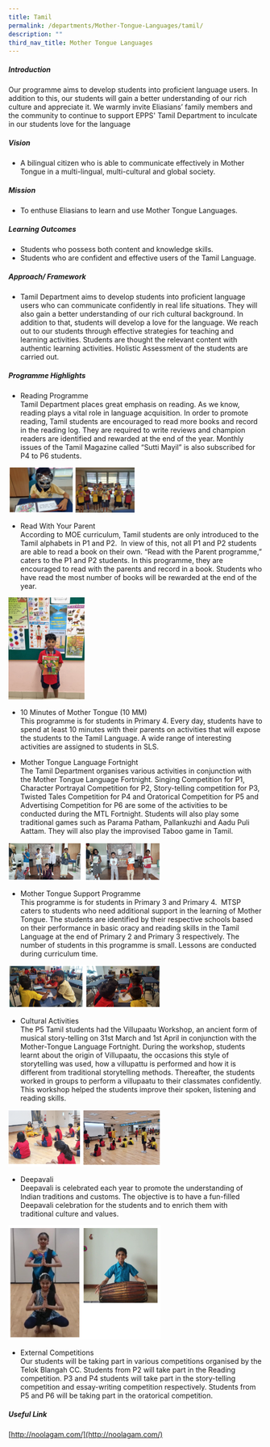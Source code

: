 ```yaml
---
title: Tamil
permalink: /departments/Mother-Tongue-Languages/tamil/
description: ""
third_nav_title: Mother Tongue Languages
---
```

<!--### Tamil-->

##### Introduction  

Our programme aims to develop students into proficient language users. In addition to this, our students will gain a better understanding of our rich culture and appreciate it. We warmly invite Eliasians’ family members and the community to continue to support EPPS' Tamil Department to inculcate in our students love for the language

  

##### Vision  

* A bilingual citizen who is able to communicate effectively in Mother Tongue in a&nbsp;multi-lingual, multi-cultural and global society.

  

##### Mission

* To enthuse Eliasians to learn and use Mother Tongue Languages.&nbsp;  
  

##### Learning Outcomes  

*   Students who possess both content and knowledge skills.
*   Students who are confident and effective users of the Tamil Language.

##### Approach/ Framework

* Tamil Department aims to develop students into proficient language users who can communicate confidently in real life situations. They will also gain a better understanding of our rich cultural background. In addition to that, students will develop a love for the language. We reach out to our students through effective strategies for teaching and learning activities. Students are thought the relevant content with authentic learning activities. Holistic Assessment of the students are carried out.&nbsp;

  

##### Programme Highlights

*   Reading Programme  
Tamil Department places great emphasis on reading. As we know, reading plays a vital role in language acquisition. In order to promote reading, Tamil students are encouraged to read more books and record in the reading log. They are required to write reviews and champion readers are identified and rewarded at the end of the year. Monthly issues of the Tamil Magazine called “Sutti Mayil” is also subscribed for P4 to P6 students.

<img src="/images/tam1.png" style="width:50%">

*   Read With Your Parent  
According to MOE curriculum, Tamil students are only introduced to the Tamil alphabets in P1 and P2. &nbsp;In view of this, not all P1 and P2 students are able to read a book on their own. “Read with the Parent programme,” caters to the P1 and P2 students. In this programme, they are encouraged to read with the parents and record in a book. Students who have read the most number of books will be rewarded at the end of the year.&nbsp;
<img src="/images/tamil_3.jpeg" style="width:30%">

*   10 Minutes of Mother Tongue (10 MM)
    <br>This programme is for students in Primary 4. Every day, students have to spend at least 10 minutes with their parents on activities that will expose the students to the Tamil Language. A wide range of interesting activities are assigned to students in SLS.


*   Mother Tongue Language Fortnight  
The Tamil Department organises various activities in conjunction with the Mother Tongue Language Fortnight. Singing Competition for P1, Character Portrayal Competition for P2, Story-telling competition for P3, Twisted Tales Competition for P4 and Oratorical Competition&nbsp;for P5 and Advertising Competition for P6 are some of the activities to be conducted during the MTL Fortnight. Students will also play some traditional games such as Parama Patham,&nbsp;Pallankuzhi&nbsp;and Aadu Puli Aattam. They will also play the improvised Taboo game in Tamil.

<img src="/images/tam3.png" style="width:60%">

*   Mother Tongue Support Programme  
This programme is for students in Primary 3 and Primary 4.&nbsp;&nbsp;MTSP caters to students who need additional support in the learning of Mother Tongue. The students are identified by their respective schools based on their performance in basic oracy and reading skills in the Tamil Language at the end of Primary 2 and Primary 3 respectively. The number of students in this programme is small. Lessons are conducted during curriculum time.

<img src="/images/tam4.png" style="width:60%">

		
*   Cultural Activities  
The P5 Tamil students had the Villupaatu Workshop, an ancient form of musical story-telling on 31st March and 1st April in conjunction with the Mother-Tongue Language Fortnight. During the workshop, students learnt about the origin of Villupaatu, the occasions this style of storytelling was used, how a villupattu is performed and how it is different from traditional storytelling methods. Thereafter, the students worked in groups to perform a villupaatu to their classmates confidently. This workshop helped the students improve their spoken, listening and reading skills.

<img src="/images/tam5.png" style="width:60%">

*   Deepavali  
Deepavali is celebrated each year to promote the understanding of Indian traditions and customs. The objective is to have a fun-filled Deepavali celebration for the students and to enrich them with traditional culture and values.

<img src="/images/tam8.png" style="width:60%">

*   External Competitions  
Our students will be taking part in various competitions organised by the Telok Blangah CC. Students from P2 will take part in the Reading competition. P3 and P4 students will take part in the story-telling competition and essay-writing competition respectively. Students from P5 and P6 will be taking part in the oratorical competition.

##### Useful Link  
[http://noolagam.com/](http://noolagam.com/)